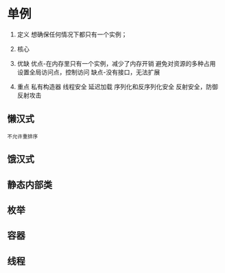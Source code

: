 # 单例
1. 定义
    想确保任何情况下都只有一个实例；
2. 核心
3. 优缺
    优点-在内存里只有一个实例，减少了内存开销
    避免对资源的多种占用
    设置全局访问点，控制访问
    缺点-没有接口，无法扩展
    
4. 重点
    私有构造器
    线程安全
    延迟加载
    序列化和反序列化安全
    反射安全，防御反射攻击
    
## 懒汉式
    不允许重排序
    
## 饿汉式

## 静态内部类

## 枚举

## 容器

## 线程
    
    